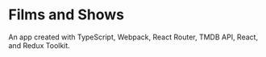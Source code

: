 # Films and Shows

An app created with TypeScript, Webpack, React Router, TMDB API, React, and Redux Toolkit.


